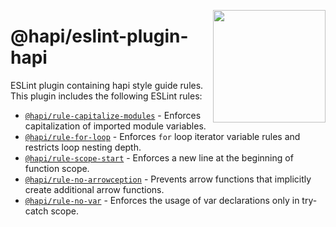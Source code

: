 <a href="http://hapijs.com"><img src="https://raw.githubusercontent.com/hapijs/assets/master/images/family.png" width="180px" align="right" /></a>

# @hapi/eslint-plugin-hapi

ESLint plugin containing hapi style guide rules. This plugin includes the following ESLint rules:

- [`@hapi/rule-capitalize-modules`](https://www.npmjs.com/package/@hapi/rule-capitalize-modules) - Enforces capitalization of imported module variables.
- [`@hapi/rule-for-loop`](https://www.npmjs.com/package/@hapi/rule-for-loop) - Enforces `for` loop iterator variable rules and restricts loop nesting depth.
- [`@hapi/rule-scope-start`](https://www.npmjs.com/package/@hapi/rule-scope-start) - Enforces a new line at the beginning of function scope.
- [`@hapi/rule-no-arrowception`](https://www.npmjs.com/package/@hapi/rule-no-arrowception) - Prevents arrow functions that implicitly create additional arrow functions.
- [`@hapi/rule-no-var`](https://www.npmjs.com/package/@hapi/rule-no-var) - Enforces the usage of var declarations only in try-catch scope.
